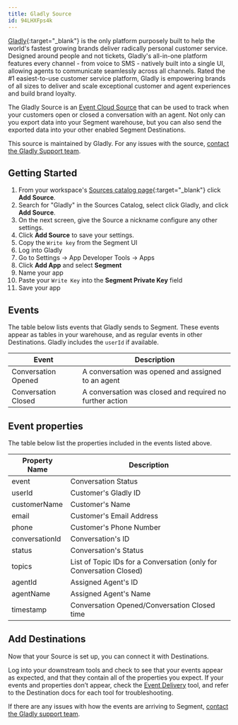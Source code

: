 ```yaml
---
title: Gladly Source
id: 94LHXFps4k
---
```


[Gladly](https://www.gladly.com/){:target="_blank"} is the only platform purposely built to help the world's fastest growing brands deliver radically personal customer service. Designed around people and not tickets, Gladly's all-in-one platform features every channel - from voice to SMS - natively built into a single UI, allowing agents to communicate seamlessly across all channels. Rated the #1 easiest-to-use customer service platform, Gladly is empowering brands of all sizes to deliver and scale exceptional customer and agent experiences and build brand loyalty.

The Gladly Source is an [Event Cloud Source](/docs/sources#event-cloud-sources) that can be used to track when your customers open or closed a conversation with an agent. Not only can you export data into your Segment warehouse, but you can also send the exported data into your other enabled Segment Destinations.

This source is maintained by Gladly. For any issues with the source, [contact the Gladly Support team](mailto:support@gladly.com).

## Getting Started

1. From your workspace's [Sources catalog page](https://app.segment.com/goto-my-workspace/sources/catalog){:target="_blank"} click **Add Source**.
2. Search for "Gladly" in the Sources Catalog, select click Gladly, and click **Add Source**.
3. On the next screen, give the Source a nickname configure any other settings. 
5. Click **Add Source** to save your settings.
6. Copy the `Write key` from the Segment UI
7. Log into Gladly
8. Go to Settings -> App Developer Tools -> Apps
9. Click **Add App** and select **Segment**
10. Name your app
11. Paste your `Write Key` into the **Segment Private Key** field
12. Save your app

## Events

The table below lists events that Gladly sends to Segment. These events appear as tables in your warehouse, and as regular events in other Destinations. Gladly includes the `userId` if available.

| Event               | Description                                              |
| ------------------- | -------------------------------------------------------- |
| Conversation Opened | A conversation was opened and assigned to an agent       |
| Conversation Closed | A conversation was closed and required no further action |

## Event properties

The table below list the properties included in the events listed above.

| Property Name  | Description                                                         |
| -------------- | ------------------------------------------------------------------- |
| event          | Conversation Status                                                 |
| userId         | Customer's Gladly ID                                                |
| customerName   | Customer's Name                                                     |
| email          | Customer's Email Address                                            |
| phone          | Customer's Phone Number                                             |
| conversationId | Conversation's ID                                                   |
| status         | Conversation's Status                                               |
| topics         | List of Topic IDs for a Conversation (only for Conversation Closed) |
| agentId        | Assigned Agent's ID                                                 |
| agentName      | Assigned Agent's Name                                               |
| timestamp      | Conversation Opened/Conversation Closed time                        |

## Add Destinations

Now that your Source is set up, you can connect it with Destinations.

Log into your downstream tools and check to see that your events appear as expected, and that they contain all of the properties you expect. If your events and properties don’t appear, check the [Event Delivery](/docs/connections/event-delivery/) tool, and refer to the Destination docs for each tool for troubleshooting.

If there are any issues with how the events are arriving to Segment, [contact the Gladly support team](mailto:support@gladly.com).

